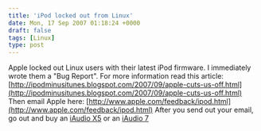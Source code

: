 ```yaml
---
title: 'iPod locked out from Linux'
date: Mon, 17 Sep 2007 01:18:24 +0000
draft: false
tags: [Linux]
type: post
---
```


Apple locked out Linux users with their latest iPod firmware. I immediately wrote them a "Bug Report". For more information read this article: [http://ipodminusitunes.blogspot.com/2007/09/apple-cuts-us-off.html](http://ipodminusitunes.blogspot.com/2007/09/apple-cuts-us-off.html) Then email Apple here: [http://www.apple.com/feedback/ipod.html](http://www.apple.com/feedback/ipod.html) After you send out your email, go out and buy an [iAudio X5](http://www.cowonglobal.com/product/product_X5_feature.php) or an [iAudio 7](http://http://www.cowonglobal.com/product/product_i7_feature.php)